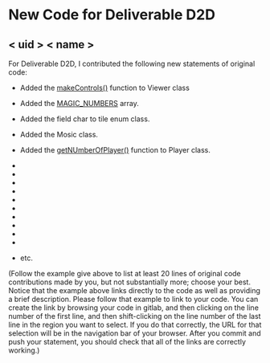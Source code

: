 # New Code for Deliverable D2D

## < uid > < name >

For Deliverable D2D, I contributed the following new statements of original code:

- Added the [makeControls()](https://gitlab.cecs.anu.edu.au/comp1110/comp1110-ass2/-/blob/master/src/comp1110/ass2/gui/Viewer.java#L47-72) function to Viewer class
- Added the [MAGIC_NUMBERS](https://gitlab.cecs.anu.edu.au/comp1110/comp1110-ass2/-/blob/master/src/comp1110/ass2/Azul.java#L250-307) array.


- Added the field char to tile enum class.
- Added the Mosic class.
- Added the  [getNUmberOfPlayer()]() function to Player class.
- 
-
-
-
-
-
-
-
-
-
- etc.

(Follow the example give above to list at least 20 lines of original code contributions made by you, but not substantially more; choose your best. Notice that the example above links directly to the code as well as providing a brief description.   Please follow that example to link to your code.  You can create the link by browsing your code in gitlab, and then clicking on the line number of the first line, and then shift-clicking on the line number of the last line in the region you want to select.  If you do that correctly, the URL for that selection will be in the navigation bar of your browser.  After you commit and push your statement, you should check that all of the links are correctly working.)